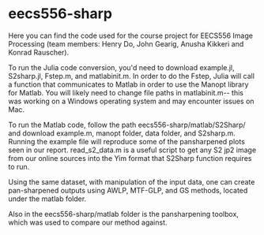 # eecs556-sharp

Here you can find the code used for the course project for EECS556 Image Processing (team members: Henry Do, John Gearig, Anusha Kikkeri and Konrad Rauscher).

To run the Julia code conversion, you'd need to download example.jl, S2sharp.jl, Fstep.m, and matlabinit.m. In order to do the Fstep, Julia will call a function that communicates to Matlab in order to use the Manopt library for Matlab. You will likely need to change file paths in matlabinit.m-- this was working on a Windows operating system and may encounter issues on Mac. 

To run the Matlab code, follow the path eecs556-sharp/matlab/S2Sharp/ and download example.m, manopt folder, data folder, and S2sharp.m. Running the example file will reproduce some of the pansharpened plots seen in our report. read_s2_data.m is a useful script to get any S2 jp2 image from our online sources into the Yim format that S2Sharp function requires to run.  

Using the same dataset, with manipulation of the input data, one can create pan-sharpened outputs using AWLP, MTF-GLP, and GS methods, located under the matlab folder. 

Also in the eecs556-sharp/matlab folder is the pansharpening toolbox, which was used to compare our method against. 
